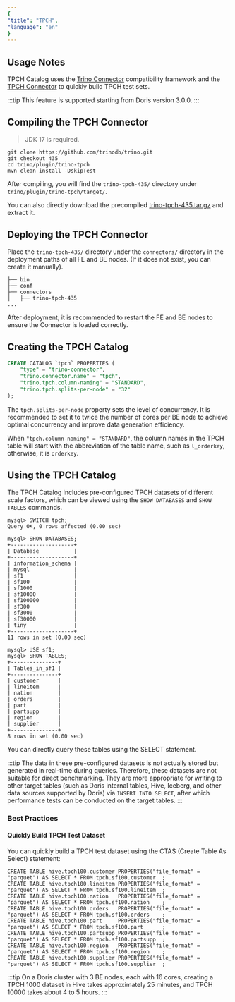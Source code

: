 ```yaml
---
{
"title": "TPCH",
"language": "en"
}
---
```


## Usage Notes

TPCH Catalog uses the [Trino Connector](https://doris.apache.org/community/how-to-contribute/trino-connector-developer-guide) compatibility framework and the [TPCH Connector](https://trino.io/docs/current/connector/tpch.html) to quickly build TPCH test sets.

:::tip
This feature is supported starting from Doris version 3.0.0.
:::

## Compiling the TPCH Connector

> JDK 17 is required.

```shell
git clone https://github.com/trinodb/trino.git
git checkout 435
cd trino/plugin/trino-tpch
mvn clean install -DskipTest
```

After compiling, you will find the `trino-tpch-435/` directory under `trino/plugin/trino-tpch/target/`.

You can also directly download the precompiled [trino-tpch-435.tar.gz](https://github.com/morningman/trino-connectors/releases/download/trino-connectors/trino-tpch-435.tar.gz) and extract it.

## Deploying the TPCH Connector

Place the `trino-tpch-435/` directory under the `connectors/` directory in the deployment paths of all FE and BE nodes. (If it does not exist, you can create it manually).

```
├── bin
├── conf
├── connectors
│   ├── trino-tpch-435
...
```

After deployment, it is recommended to restart the FE and BE nodes to ensure the Connector is loaded correctly.

## Creating the TPCH Catalog

```sql
CREATE CATALOG `tpch` PROPERTIES (
    "type" = "trino-connector",
    "trino.connector.name" = "tpch",
    "trino.tpch.column-naming" = "STANDARD",
    "trino.tpch.splits-per-node" = "32"
);
```

The `tpch.splits-per-node` property sets the level of concurrency. It is recommended to set it to twice the number of cores per BE node to achieve optimal concurrency and improve data generation efficiency.

When `"tpch.column-naming" = "STANDARD"`, the column names in the TPCH table will start with the abbreviation of the table name, such as `l_orderkey`, otherwise, it is `orderkey`.

## Using the TPCH Catalog

The TPCH Catalog includes pre-configured TPCH datasets of different scale factors, which can be viewed using the `SHOW DATABASES` and `SHOW TABLES` commands.

```
mysql> SWITCH tpch;
Query OK, 0 rows affected (0.00 sec)

mysql> SHOW DATABASES;
+--------------------+
| Database           |
+--------------------+
| information_schema |
| mysql              |
| sf1                |
| sf100              |
| sf1000             |
| sf10000            |
| sf100000           |
| sf300              |
| sf3000             |
| sf30000            |
| tiny               |
+--------------------+
11 rows in set (0.00 sec)

mysql> USE sf1;
mysql> SHOW TABLES;
+---------------+
| Tables_in_sf1 |
+---------------+
| customer      |
| lineitem      |
| nation        |
| orders        |
| part          |
| partsupp      |
| region        |
| supplier      |
+---------------+
8 rows in set (0.00 sec)
```

You can directly query these tables using the SELECT statement.

:::tip
The data in these pre-configured datasets is not actually stored but generated in real-time during queries. Therefore, these datasets are not suitable for direct benchmarking. They are more appropriate for writing to other target tables (such as Doris internal tables, Hive, Iceberg, and other data sources supported by Doris) via `INSERT INTO SELECT`, after which performance tests can be conducted on the target tables.
:::

### Best Practices

#### Quickly Build TPCH Test Dataset

You can quickly build a TPCH test dataset using the CTAS (Create Table As Select) statement:

```
CREATE TABLE hive.tpch100.customer PROPERTIES("file_format" = "parquet") AS SELECT * FROM tpch.sf100.customer  ;
CREATE TABLE hive.tpch100.lineitem PROPERTIES("file_format" = "parquet") AS SELECT * FROM tpch.sf100.lineitem  ;
CREATE TABLE hive.tpch100.nation   PROPERTIES("file_format" = "parquet") AS SELECT * FROM tpch.sf100.nation    ;
CREATE TABLE hive.tpch100.orders   PROPERTIES("file_format" = "parquet") AS SELECT * FROM tpch.sf100.orders    ;
CREATE TABLE hive.tpch100.part     PROPERTIES("file_format" = "parquet") AS SELECT * FROM tpch.sf100.part      ;
CREATE TABLE hive.tpch100.partsupp PROPERTIES("file_format" = "parquet") AS SELECT * FROM tpch.sf100.partsupp  ;
CREATE TABLE hive.tpch100.region   PROPERTIES("file_format" = "parquet") AS SELECT * FROM tpch.sf100.region    ;
CREATE TABLE hive.tpch100.supplier PROPERTIES("file_format" = "parquet") AS SELECT * FROM tpch.sf100.supplier  ;
```

:::tip
On a Doris cluster with 3 BE nodes, each with 16 cores, creating a TPCH 1000 dataset in Hive takes approximately 25 minutes, and TPCH 10000 takes about 4 to 5 hours.
:::
